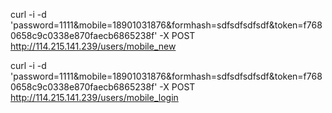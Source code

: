 <!-- curl for signup -->
curl -i -d 'password=1111&mobile=18901031876&formhash=sdfsdfsdfsdf&token=f7680658c9c0338e870faecb6865238f' -X POST http://114.215.141.239/users/mobile_new


<!-- curl for login -->
curl -i -d 'password=1111&mobile=18901031876&formhash=sdfsdfsdfsdf&token=f7680658c9c0338e870faecb6865238f' -X POST http://114.215.141.239/users/mobile_login
